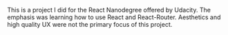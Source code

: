 This is a project I did for the React Nanodegree offered by Udacity. The emphasis was learning how to use React and React-Router. Aesthetics and high quality UX were not the primary focus of this project. 


